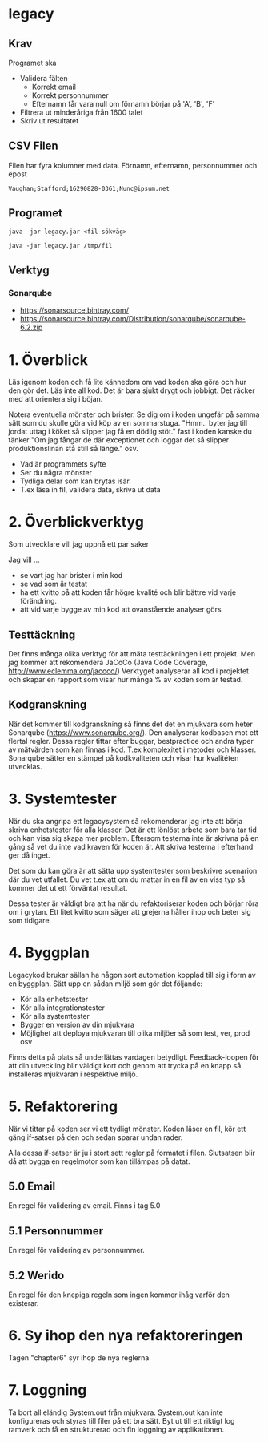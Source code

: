 # legacy

## Krav
Programet ska
  - Validera fälten
    - Korrekt email
    - Korrekt personnummer
    - Efternamn får vara null om förnamn börjar på 'A', 'B', 'F'
  - Filtrera ut minderåriga från 1600 talet
  - Skriv ut resultatet 

## CSV Filen
Filen har fyra kolumner med data. Förnamn, efternamn, personnummer och epost

     
    Vaughan;Stafford;16290828-0361;Nunc@ipsum.net
    
## Programet

    java -jar legacy.jar <fil-sökväg>
    
    java -jar legacy.jar /tmp/fil
    

## Verktyg
### Sonarqube
 - https://sonarsource.bintray.com/
 - https://sonarsource.bintray.com/Distribution/sonarqube/sonarqube-6.2.zip

# 1. Överblick
Läs igenom koden och få lite kännedom om vad koden ska göra och hur den gör det.
Läs inte all kod. Det är bara sjukt drygt och jobbigt. Det räcker med att orientera
sig i böjan.

Notera eventuella mönster och brister. Se dig om i koden ungefär på samma sätt
som du skulle göra vid köp av en sommarstuga. "Hmm.. byter jag till jordat uttag i
köket så slipper jag få en dödlig stöt." fast i koden kanske du tänker
"Om jag fångar de där exceptionet och loggar det så slipper produktionslinan stå still
så länge." osv.

   - Vad är programmets syfte
   - Ser du några mönster
   - Tydliga delar som kan brytas isär.
   - T.ex läsa in fil, validera data, skriva ut data

# 2. Överblickverktyg
Som utvecklare vill jag uppnå ett par saker

Jag vill ...
- se vart jag har brister i min kod
- se vad som är testat
- ha ett kvitto på att koden får högre kvalité och blir bättre
vid varje förändring.
- att vid varje bygge av min kod att ovanstående analyser görs

## Testtäckning
Det finns många olika verktyg för att mäta testtäckningen i ett projekt.
Men jag kommer att rekomendera JaCoCo (Java Code Coverage, http://www.eclemma.org/jacoco/)
Verktyget analyserar all kod i projektet och skapar en rapport som visar
hur många % av koden som är testad.

## Kodgranskning
När det kommer till kodgranskning så finns det det en mjukvara som heter
Sonarqube (https://www.sonarqube.org/). Den analyserar kodbasen mot
ett flertal regler. Dessa regler tittar efter buggar, bestpractice och andra typer
av mätvärden som kan finnas i kod. T.ex komplexitet i metoder och klasser.
Sonarqube sätter en stämpel på kodkvaliteten och visar hur kvalitéten utvecklas.

# 3. Systemtester
När du ska angripa ett legacysystem så rekomenderar jag inte att börja skriva
enhetstester för alla klasser. Det är ett lönlöst arbete som bara tar tid och kan visa
sig skapa mer problem. Eftersom testerna inte är skrivna på en gång så vet du
inte vad kraven för koden är. Att skriva testerna i efterhand ger då inget.

Det som du kan göra är att sätta upp systemtester som beskrivre scenarion
där du vet utfallet. Du vet t.ex att om du mattar in en fil av en viss typ
så kommer det ut ett förväntat resultat.

Dessa tester är väldigt bra att ha när du refaktoriserar koden och börjar
röra om i grytan. Ett litet kvitto som säger att grejerna håller ihop och
beter sig som tidigare.

# 4. Byggplan
Legacykod brukar sällan ha någon sort automation kopplad till sig
i form av en byggplan. Sätt upp en sådan miljö som gör det följande:

- Kör alla enhetstester
- Kör alla integrationstester
- Kör alla systemtester
- Bygger en version av din mjukvara
- Möjlighet att deploya mjukvaran till olika miljöer så som
test, ver, prod osv

Finns detta på plats så underlättas vardagen betydligt. Feedback-loopen
för att din utveckling blir väldigt kort och genom att trycka på
en knapp så installeras mjukvaran i respektive miljö.

# 5. Refaktorering
När vi tittar på koden ser vi ett tydligt mönster. Koden läser  en fil,
kör ett gäng if-satser på den och sedan sparar undan rader.

Alla dessa if-satser är ju i stort sett regler på formatet i filen.
Slutsatsen blir då att bygga en regelmotor som kan tillämpas på datat.

## 5.0 Email
En regel för validering av email. Finns i tag 5.0

## 5.1 Personnummer
En regel för validering av personnummer.

## 5.2 Werido
En regel för den knepiga regeln som ingen kommer ihåg varför den existerar.

# 6. Sy ihop den nya refaktoreringen
Tagen "chapter6" syr ihop de nya reglerna

# 7. Loggning
Ta bort all eländig System.out från mjukvara. System.out kan inte konfigureras
och styras till filer på ett bra sätt. Byt ut till ett riktigt log ramverk
och få en strukturerad och fin loggning av applikationen.

